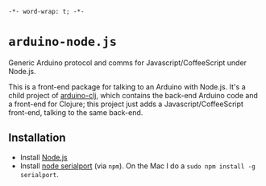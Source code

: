 `-*- word-wrap: t; -*-`

# `arduino-node.js`

Generic Arduino protocol and comms for Javascript/CoffeeScript under Node.js.

This is a front-end package for talking to an Arduino with Node.js. It's a child project of [arduino-clj](https://github.com/cassiel/arduino-clj), which contains the back-end Arduino code and a front-end for Clojure; this project just adds a Javascript/CoffeeScript front-end, talking to the same back-end.

## Installation

- Install [Node.js](https://nodejs.org/)
- Install [node serialport](https://github.com/voodootikigod/node-serialport) (via `npm`). On the Mac I do a `sudo npm install -g serialport`.
